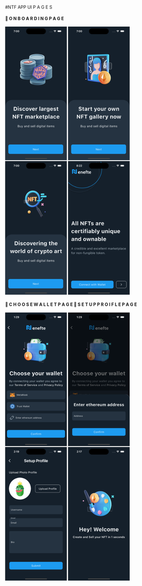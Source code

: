 #NTF APP UI 
P A G E S

<h4>📱 O N B O A R D I N G  P A G E </h4>
<div class="image-row">
  <img src="screenshot/Simulator Screenshot - iPhone 15 Pro - 2024-05-20 at 19.00.07.png" width="200" />
  <img src="screenshot/Simulator Screenshot - iPhone 15 Pro - 2024-05-20 at 19.00.09.png" width="200" />
  <img src="screenshot/Simulator Screenshot - iPhone 15 Pro - 2024-05-20 at 19.00.12.png" width="200" />
  <img src="screenshot/Simulator Screenshot - iPhone 15 Pro - 2024-05-20 at 20.22.23.png" width="200" />
</div>

<div>
<h4>📱 C H O O S E W A L L E T P A G E 📱 S E T U P P R O I F L E P A G E  </h4>
</div>

<div class="image-row">
  <img src="screenshot/Simulator Screenshot - iPhone 15 - 2024-05-23 at 13.29.38.png" width="200" />
  <img src="screenshot/Simulator Screenshot - iPhone 15 - 2024-05-23 at 13.29.41.png" width="200" />
  <img src="screenshot/Simulator Screenshot - iPhone 15 - 2024-05-23 at 14.19.01.png" width="200" />
  <img src="screenshot/simulator_screenshot_97EE55D3-8ED3-42C8-9D38-B4367D37A515.png" width="200" />
</div>



